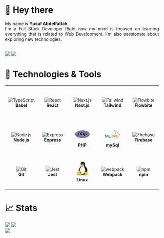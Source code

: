 # 👋 Hey there

<div align="justify">
  My name is <span style="font-weight: bold;">Yusuf Abdelfattah</span> <br>
  I'm a Full Stack Developer
  Right now my mind is focused on learning everything that is related to Web Development. I'm also passionate about
  exploring new technologies.
</div>

<br /><a href="https://www.linkedin.com/in/yusuf-abdelfattah-66a615248/"><img
    src="https://img.shields.io/badge/linkedin-%230077B5.svg?&style=for-the-badge&logo=linkedin&logoColor=white"
    height=25></a>
<a href="mailto:yusufabdelfattah207@gmail.com"><img
    src="https://img.shields.io/badge/Gmail-D14836?style=for-the-badge&logo=gmail&logoColor=white" height=25></a>

# 🔧 Technologies & Tools

<table>
  <tr>
    <td align="center" height="108" width="108">
      <img src="https://www.vectorlogo.zone/logos/babeljs/babeljs-icon.svg" width="48" height="48" alt="TypeScript" />
      <br /><strong>Babel</strong>
    </td>
    <td align="center" height="108" width="108">
      <img src="https://cdn.jsdelivr.net/gh/devicons/devicon/icons/react/react-original.svg" width="48" height="48"
        alt="React" />
      <br /><strong>React</strong>
    </td>
    <td align="center" height="108" width="108">
      <img src="https://cdn.jsdelivr.net/gh/devicons/devicon/icons/nextjs/nextjs-original.svg" width="48" height="48"
        alt="Next.js" />
      <br /><strong>Next.js</strong>
    </td>
    <td align="center" height="108" width="108">
      <img src="https://cdn.jsdelivr.net/gh/devicons/devicon/icons/tailwindcss/tailwindcss-plain.svg" width="48"
        height="48" alt="Tailwind" />
      <br /><strong>Tailwind</strong>
    </td>
    <td align="center" height="108" width="108">
      <img src="https://flowbite.s3.amazonaws.com/brand/logo-dark/mark/flowbite-logo.svg" width="48" height="48"
        alt="Flowbite" />
      <br /><strong>Flowbite</strong>
    </td>
  </tr>
  <tr>
    <td align="center" height="108" width="108">
      <img src="https://cdn.jsdelivr.net/gh/devicons/devicon/icons/nodejs/nodejs-original.svg" width="48" height="48"
        alt="Node.js" />
      <br /><strong>Node.js</strong>
    </td>
    <td align="center" height="108" width="108">
      <img src="https://cdn.jsdelivr.net/gh/devicons/devicon/icons/express/express-original.svg" width="48" height="48"
        alt="Express" />
      <br /><strong>Express</strong>
    </td>
    <td align="center" height="108" width="108">
      <img src="https://raw.githubusercontent.com/devicons/devicon/master/icons/php/php-original.svg" width="48"
        height="48" alt="PHP" />
      <br /><strong>PHP</strong>
    </td>
    <td align="center" height="108" width="108">
      <img src="https://raw.githubusercontent.com/devicons/devicon/master/icons/mysql/mysql-original-wordmark.svg"
        width="48" height="48" alt="mysql" />
      <br /><strong>mySql</strong>
    </td>
    <td align="center" height="108" width="108">
      <img src="https://cdn.jsdelivr.net/gh/devicons/devicon/icons/firebase/firebase-plain.svg" width="48" height="48"
        alt="Firebase" />
      <br /><strong>Firebase</strong>
    </td>
  </tr>
  <tr>
    <td align="center" height="108" width="108">
      <img src="https://www.vectorlogo.zone/logos/git-scm/git-scm-icon.svg" width="48" height="48" alt="Git" />
      <br /><strong>Git</strong>
    </td>
    <td align="center" height="108" width="108">
      <img src="https://www.vectorlogo.zone/logos/jestjsio/jestjsio-icon.svg" width="48" height="48" alt="Jest" />
      <br /><strong>Jest</strong>
    </td>
    <td align="center" height="108" width="108">
      <img src="https://raw.githubusercontent.com/devicons/devicon/master/icons/linux/linux-original.svg" width="48"
        height="48" alt="Linux" />
      <br /><strong>Linux</strong>
    </td>
    <td align="center" height="108" width="108">
      <img src="https://cdn.worldvectorlogo.com/logos/webpack.svg" width="48" height="48" alt="webpack" />
      <br /><strong>Webpack</strong>
    </td>
      <td align="center" height="108" width="108">
      <img src="https://cdn.worldvectorlogo.com/logos/npm.svg" width="48" height="48" alt="npm" />
      <br /><strong>npm</strong>
    </td>
  </tr>
</table>

# 📈 Stats

<img
  src="https://github-readme-stats.vercel.app/api?username=michalosman&show_icons=true&theme=react&&hide_border=true" />
<img src="https://github-readme-streak-stats.herokuapp.com/?user=michalosman&&theme=react&&hide_border=true" />
<br />
![](https://komarev.com/ghpvc/?username=YUSUF-SELEIM)
